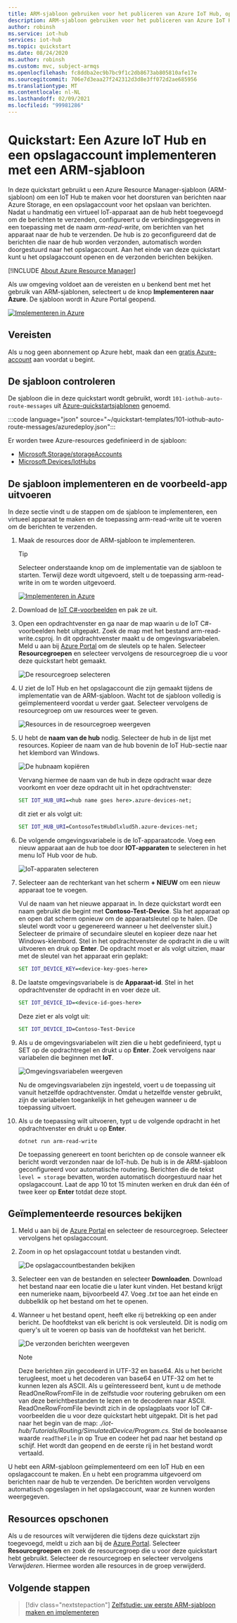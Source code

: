 ```yaml
---
title: ARM-sjabloon gebruiken voor het publiceren van Azure IoT Hub, opslagaccount, routeringsberichten
description: ARM-sjabloon gebruiken voor het publiceren van Azure IoT Hub, opslagaccount, routeringsberichten
author: robinsh
ms.service: iot-hub
services: iot-hub
ms.topic: quickstart
ms.date: 08/24/2020
ms.author: robinsh
ms.custom: mvc, subject-armqs
ms.openlocfilehash: fc8ddba2ec9b7bc9f1c2db8673ab805810afe17e
ms.sourcegitcommit: 706e7d3eaa27f242312d3d8e3ff072d2ae685956
ms.translationtype: MT
ms.contentlocale: nl-NL
ms.lasthandoff: 02/09/2021
ms.locfileid: "99981286"
---
```

# <a name="quickstart-deploy-an-azure-iot-hub-and-a-storage-account-using-an-arm-template"></a>Quickstart: Een Azure IoT Hub en een opslagaccount implementeren met een ARM-sjabloon

In deze quickstart gebruikt u een Azure Resource Manager-sjabloon (ARM-sjabloon) om een IoT Hub te maken voor het doorsturen van berichten naar Azure Storage, en een opslagaccount voor het opslaan van berichten. Nadat u handmatig een virtueel IoT-apparaat aan de hub hebt toegevoegd om de berichten te verzenden, configureert u de verbindingsgegevens in een toepassing met de naam  *arm-read-write*, om berichten van het apparaat naar de hub te verzenden. De hub is zo geconfigureerd dat de berichten die naar de hub worden verzonden, automatisch worden doorgestuurd naar het opslagaccount. Aan het einde van deze quickstart kunt u het opslagaccount openen en de verzonden berichten bekijken.

[!INCLUDE [About Azure Resource Manager](../../includes/resource-manager-quickstart-introduction.md)]

Als uw omgeving voldoet aan de vereisten en u benkend bent met het gebruik van ARM-sjablonen, selecteert u de knop **Implementeren naar Azure**. De sjabloon wordt in Azure Portal geopend.

[![Implementeren in Azure](https://raw.githubusercontent.com/Azure/azure-quickstart-templates/master/1-CONTRIBUTION-GUIDE/images/deploytoazure.svg?sanitize=true)](https://portal.azure.com/#create/Microsoft.Template/uri/https%3A%2F%2Fraw.githubusercontent.com%2FAzure%2Fazure-quickstart-templates%2Fmaster%2F101-iothub-auto-route-messages%2Fazuredeploy.json)

## <a name="prerequisites"></a>Vereisten

Als u nog geen abonnement op Azure hebt, maak dan een [gratis Azure-account](https://azure.microsoft.com/free/) aan voordat u begint.

## <a name="review-the-template"></a>De sjabloon controleren

De sjabloon die in deze quickstart wordt gebruikt, wordt `101-iothub-auto-route-messages` uit [Azure-quickstartsjablonen](https://azure.microsoft.com/resources/templates/101-iothub-auto-route-messages) genoemd.

:::code language="json" source="~/quickstart-templates/101-iothub-auto-route-messages/azuredeploy.json":::

Er worden twee Azure-resources gedefinieerd in de sjabloon:

- [Microsoft.Storage/storageAccounts](/azure/templates/microsoft.storage/storageaccounts)
- [Microsoft.Devices/IotHubs](/azure/templates/microsoft.devices/iothubs)

## <a name="deploy-the-template-and-run-the-sample-app"></a>De sjabloon implementeren en de voorbeeld-app uitvoeren

In deze sectie vindt u de stappen om de sjabloon te implementeren, een virtueel apparaat te maken en de toepassing arm-read-write uit te voeren om de berichten te verzenden.

1. Maak de resources door de ARM-sjabloon te implementeren.

    > [!TIP]
    > Selecteer onderstaande knop om de implementatie van de sjabloon te starten. Terwijl deze wordt uitgevoerd, stelt u de toepassing arm-read-write in om te worden uitgevoerd.

    [![Implementeren in Azure](https://raw.githubusercontent.com/Azure/azure-quickstart-templates/master/1-CONTRIBUTION-GUIDE/images/deploytoazure.svg?sanitize=true)](https://portal.azure.com/#create/Microsoft.Template/uri/https%3A%2F%2Fraw.githubusercontent.com%2FAzure%2Fazure-quickstart-templates%2Fmaster%2F101-iothub-auto-route-messages%2Fazuredeploy.json)

1. Download de [IoT C#-voorbeelden](/samples/azure-samples/azure-iot-samples-csharp/azure-iot-samples-for-csharp-net/) en pak ze uit.

1. Open een opdrachtvenster en ga naar de map waarin u de IoT C#-voorbeelden hebt uitgepakt. Zoek de map met het bestand arm-read-write.csproj. In dit opdrachtvenster maakt u de omgevingsvariabelen. Meld u aan bij [Azure Portal](https://portal.azure.com) om de sleutels op te halen. Selecteer **Resourcegroepen** en selecteer vervolgens de resourcegroep die u voor deze quickstart hebt gemaakt.

   ![De resourcegroep selecteren](./media/horizontal-arm-route-messages/01-select-resource-group.png)

1. U ziet de IoT Hub en het opslagaccount die zijn gemaakt tijdens de implementatie van de ARM-sjabloon. Wacht tot de sjabloon volledig is geïmplementeerd voordat u verder gaat. Selecteer vervolgens de resourcegroep om uw resources weer te geven.

   ![Resources in de resourcegroep weergeven](./media/horizontal-arm-route-messages/02-view-resources-in-group.png)

1. U hebt de **naam van de hub** nodig. Selecteer de hub in de lijst met resources. Kopieer de naam van de hub bovenin de IoT Hub-sectie naar het klembord van Windows.

   ![De hubnaam kopiëren](./media/horizontal-arm-route-messages/03-copy-hub-name.png)

    Vervang hiermee de naam van de hub in deze opdracht waar deze voorkomt en voer deze opdracht uit in het opdrachtvenster:

    ```cmd
    SET IOT_HUB_URI=<hub name goes here>.azure-devices-net;
    ```

   dit ziet er als volgt uit:

   ```cmd
   SET IOT_HUB_URI=ContosoTestHubdlxlud5h.azure-devices-net;
   ```

1. De volgende omgevingsvariabele is de IoT-apparaatcode. Voeg een nieuw apparaat aan de hub toe door **IOT-apparaten** te selecteren in het menu IoT Hub voor de hub.

   ![IoT-apparaten selecteren](./media/horizontal-arm-route-messages/04-select-iot-devices.png)

1. Selecteer aan de rechterkant van het scherm **+ NIEUW** om een nieuw apparaat toe te voegen.

   Vul de naam van het nieuwe apparaat in. In deze quickstart wordt een naam gebruikt die begint met **Contoso-Test-Device**. Sla het apparaat op en open dat scherm opnieuw om de apparaatsleutel op te halen. (De sleutel wordt voor u gegenereerd wanneer u het deelvenster sluit.) Selecteer de primaire of secundaire sleutel en kopieer deze naar het Windows-klembord. Stel in het opdrachtvenster de opdracht in die u wilt uitvoeren en druk op **Enter**. De opdracht moet er als volgt uitzien, maar met de sleutel van het apparaat erin geplakt:

   ```cmd
   SET IOT_DEVICE_KEY=<device-key-goes-here>
   ```

1. De laatste omgevingsvariabele is de **Apparaat-id**. Stel in het opdrachtvenster de opdracht in en voer deze uit.

   ```cmd
   SET IOT_DEVICE_ID=<device-id-goes-here>
   ```

   Deze ziet er als volgt uit:

   ```cmd
   SET IOT_DEVICE_ID=Contoso-Test-Device
   ```

1. Als u de omgevingsvariabelen wilt zien die u hebt gedefinieerd, typt u SET op de opdrachtregel en drukt u op **Enter**. Zoek vervolgens naar variabelen die beginnen met **IoT**.

   ![Omgevingsvariabelen weergeven](./media/horizontal-arm-route-messages/06-environment-variables.png)

    Nu de omgevingsvariabelen zijn ingesteld, voert u de toepassing uit vanuit hetzelfde opdrachtvenster. Omdat u hetzelfde venster gebruikt, zijn de variabelen toegankelijk in het geheugen wanneer u de toepassing uitvoert.

1. Als u de toepassing wilt uitvoeren, typt u de volgende opdracht in het opdrachtvenster en drukt u op **Enter**.

    `dotnet run arm-read-write`

   De toepassing genereert en toont berichten op de console wanneer elk bericht wordt verzonden naar de IoT-hub. De hub is in de ARM-sjabloon geconfigureerd voor automatische routering. Berichten die de tekst `level = storage` bevatten, worden automatisch doorgestuurd naar het opslagaccount. Laat de app 10 tot 15 minuten werken en druk dan één of twee keer op **Enter** totdat deze stopt.

## <a name="review-deployed-resources"></a>Geïmplementeerde resources bekijken

1. Meld u aan bij de [Azure Portal](https://portal.azure.com) en selecteer de resourcegroep. Selecteer vervolgens het opslagaccount.

1. Zoom in op het opslagaccount totdat u bestanden vindt.

   ![De opslagaccountbestanden bekijken](./media/horizontal-arm-route-messages/07-see-storage.png)

1. Selecteer een van de bestanden en selecteer **Downloaden**. Download het bestand naar een locatie die u later kunt vinden. Het bestand krijgt een numerieke naam, bijvoorbeeld 47. Voeg _.txt_ toe aan het einde en dubbelklik op het bestand om het te openen.

1. Wanneer u het bestand opent, heeft elke rij betrekking op een ander bericht. De hoofdtekst van elk bericht is ook versleuteld. Dit is nodig om query's uit te voeren op basis van de hoofdtekst van het bericht.

   ![De verzonden berichten weergeven](./media/horizontal-arm-route-messages/08-messages.png)

   > [!NOTE]
   > Deze berichten zijn gecodeerd in UTF-32 en base64. Als u het bericht terugleest, moet u het decoderen van base64 en UTF-32 om het te kunnen lezen als ASCII. Als u geïnteresseerd bent, kunt u de methode ReadOneRowFromFile in de zelfstudie voor routering gebruiken om een van deze berichtbestanden te lezen en te decoderen naar ASCII. ReadOneRowFromFile bevindt zich in de opslagplaats voor IoT C#-voorbeelden die u voor deze quickstart hebt uitgepakt. Dit is het pad naar het begin van de map: *./iot-hub/Tutorials/Routing/SimulatedDevice/Program.cs.* Stel de booleaanse waarde `readTheFile` in op True en codeer het pad naar het bestand op schijf. Het wordt dan geopend en de eerste rij in het bestand wordt vertaald.

U hebt een ARM-sjabloon geïmplementeerd om een IoT Hub en een opslagaccount te maken. En u hebt een programma uitgevoerd om berichten naar de hub te verzenden. De berichten worden vervolgens automatisch opgeslagen in het opslagaccount, waar ze kunnen worden weergegeven.

## <a name="clean-up-resources"></a>Resources opschonen

Als u de resources wilt verwijderen die tijdens deze quickstart zijn toegevoegd, meldt u zich aan bij de [Azure Portal](https://portal.azure.com). Selecteer **Resourcegroepen** en zoek de resourcegroep die u voor deze quickstart hebt gebruikt. Selecteer de resourcegroep en selecteer vervolgens *Verwijderen*. Hiermee worden alle resources in de groep verwijderd.

## <a name="next-steps"></a>Volgende stappen

> [!div class="nextstepaction"]
> [Zelfstudie: uw eerste ARM-sjabloon maken en implementeren](../azure-resource-manager/templates/template-tutorial-create-first-template.md)
